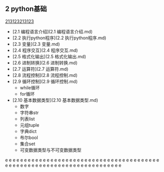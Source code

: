 ## 2 python基础
[213123213123](#2)

- [2.1 编程语言介绍](2.1 编程语言介绍.md)
- [2.2 执行python程序](2.2 执行python程序.md)
- [2.3 变量](2.3 变量.md)
- [2.4 程序交互](2.4 程序交互.md)
- [2.5 格式化输出](2.5 格式化输出.md)
- [2.6 进制转换](2.6 进制转换.md)
- [2.7 运算符](2.7 运算符.md)
- [2.8 流程控制](2.8 流程控制.md)
- [2.9 循环控制](2.9 循环控制.md)
	- while循环
	- for循环
- [2.10 基本数据类型](2.10 基本数据类型.md)
	- 数字
	- 字符串str
	- 列表list
	- 元组tuple
	- 字典dict
	- 布尔bool
	- 集合set
	- 可变数据类型与不可变数据类型




e
e
e
e
e
e
e
e
e
e
e
e
e
e
e
e
e
e
e
e
e
e
e
e
e
e
e
e
e
e
e
e
e
e
e
e
e
e
e
e
e
e
e
e
e
e
e
e
e
e
e
e
e
e
e
e
e
e
e
e
e
e
e
e
e
e
e
e
e
e
e
e
<span id = "5"></span>